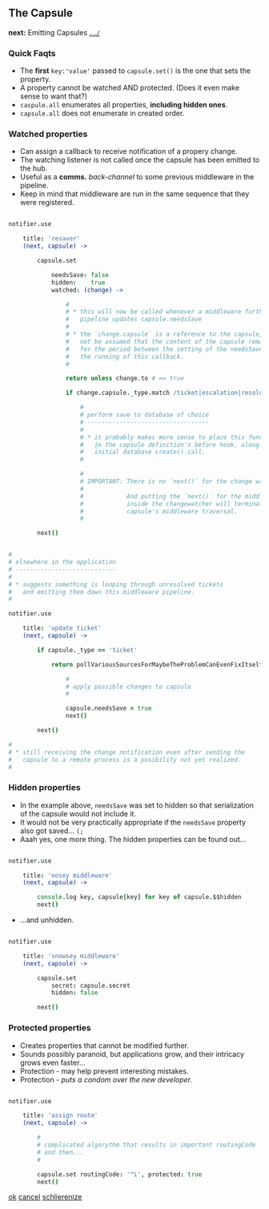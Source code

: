 The Capsule
-----------

**next:** Emitting Capsules [`../`](../)

### Quick Faqts

* The **first** `key:'value'` passed to `capsule.set()` is the one that sets the property.
* A property cannot be watched AND protected. (Does it even make sense to want that?)
* `caspule.all` enumerates all properties, **including hidden ones**.
* `capsule.all` does not enumerate in created order.


### Watched properties

* Can assign a callback to receive notification of a propery change.
* The watching listener is not called once the capsule has been emitted to the hub.
* Useful as a **comms.** *back-channel* to some previous middleware in the pipeline.
* Keep in mind that middleware are run in the same sequence that they were registered.

```coffee

notifier.use

    title: 'resaver'
    (next, capsule) -> 

        capsule.set

            needsSave: false
            hidden:    true
            watched: (change) -> 

                #
                # * this will now be called whenever a middleware further down the 
                #   pipeline updates capsule.needsSave
                # 
                # * the `change.capsule` is a reference to the capsule, it should
                #   not be assumed that the content of the capsule remains static
                #   for the period between the setting of the needsSave flag and
                #   the running of this callback.
                #

                return unless change.to # == true

                if change.capsule._type.match /ticket|escalation|resolution/

                    #
                    # perform save to database of choice
                    # ----------------------------------
                    # 
                    # * it probably makes more sense to place this functionality
                    #   in the capsule definition's before hook, along with the 
                    #   initial database create() call.
                    # 

                    #
                    # IMPORTANT: There is no `next()` for the change watcher
                    # 
                    #            And putting the `next()` for the middleware
                    #            inside the changewatcher will terminate the
                    #            capsule's middleware traversal.
                    #

        next()

```
```coffee

#
# elsewhere in the application
# ----------------------------
# 
# * suggests something is looping through unresolved tickets
#   and emitting them down this middleware pipeline.
# 

notifier.use

    title: 'update ticket'
    (next, capsule) -> 

        if capsule._type == 'ticket'

            return pollVariousSourcesForMaybeTheProblemCanEvenFixItself (err, res) -> 

                #
                # apply possible changes to capsule
                #

                capsule.needsSave = true
                next()

        next()

# 
# * still receiving the change notification even after sending the 
#   capsule to a remote process is a posibility not yet realized.
# 

```

### Hidden properties

* In the example above, `needsSave` was set to hidden so that serialization of the capsule would not include it.
* It would not be very practically appropriate if the `needsSave` property also got saved... `(;`
* Aaah yes, one more thing. The hidden properties can be found out...

```coffee

notifier.use

    title: 'nosey middleware'
    (next, capsule) -> 

        console.log key, capsule[key] for key of capsule.$$hidden
        next()

```
* ...and unhidden.

```coffee

notifier.use

    title: 'snowsey middleware'
    (next, capsule) -> 

        capsule.set 
            secret: capsule.secret
            hidden: false

        next()

```

### Protected properties

* Creates properties that cannot be modified further.
* Sounds possibly paranoid, but applications grow, and their intricacy grows even faster...
* Protection - may help prevent interesting mistakes.
* Protection - *puts a condom over the new developer.*

```coffee

notifier.use

    title: 'assign route'
    (next, capsule) -> 

        #
        # complicated algorythm that results in important routingCode
        # and then...
        # 

        capsule.set routingCode: '™i', protected: true
        next()


```

[ok]() [cancel]() [schlierenize]()

